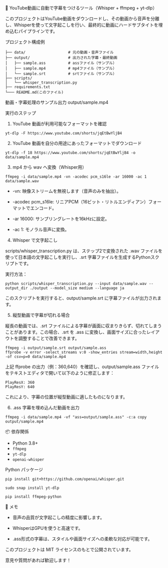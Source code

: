 🎥 YouTube動画に自動で字幕をつけるツール（Whisper + ffmpeg + yt-dlp）

このプロジェクトはYouTube動画をダウンロードし、その動画から音声を分離し、Whisperを使って文字起こしを行い、最終的に動画にハードサブタイトを埋め込むパイプラインです。

プロジェクト構成例
```
├── data/                   # 元の動画・音声ファイル
├── output/                 # 出力された字幕・最終動画
│   ├── sample.ass          # assファイル（サンプル）
│   ├── sample.mp4          # mp4ファイル（サンプル）
│   └── sample.srt          # srtファイル（サンプル）
├── scripts/
│   └── whisper_transcription.py
├── requirements.txt
└─── README.md(このファイル)
```
動画・字幕処理のサンプル出力
output/sample.mp4 

実行のステップ

1. YouTube 動画が利用可能なフォーマットを確認
```
yt-dlp -F https://www.youtube.com/shorts/jqEtBwYljB4
```

2. YouTube 動画を自分の用途にあったフォーマットでダウンロード
```
yt-dlp -f 18 https://www.youtube.com/shorts/jqEtBwYljB4 -o data/sample.mp4
```
3. mp4 から wav へ変換（Whisper用）
```
ffmpeg -i data/sample.mp4 -vn -acodec pcm_s16le -ar 16000 -ac 1 data/sample.wav
```
* -vn: 映像ストリームを無視します（音声のみを抽出）。

* -acodec pcm_s16le: リニアPCM（16ビット・リトルエンディアン）フォーマットでエンコード。

* -ar 16000: サンプリングレートを16kHzに設定。

* -ac 1: モノラル音声に変換。

4. Whisper で文字起こし

scripts/whisper_transcription.py は、ステップ2で変換された .wav ファイルを使って日本語の文字起こしを実行し、.srt 字幕ファイルを生成するPythonスクリプトです。

実行方法：
```
python scripts/whisper_transcription.py --input data/sample.wav --output_dir ./output --model_size medium --language ja
```
このスクリプトを実行すると、output/sample.srt に字幕ファイルが出力されます。

5. 縦型動画で字幕が切れる場合

縦長の動画では、.srt ファイルによる字幕が画面に収まりきらず、切れてしまうことがあります。この場合、.srt を .ass に変換し、画面サイズに合ったレイアウトを調整することで改善できます。
```
ffmpeg -i output/sample.srt output/sample.ass
ffprobe -v error -select_streams v:0 -show_entries stream=width,height -of csv=p=0 data/sample.mp4
```
上記 ffprobe の出力（例：360,640）を確認し、output/sample.ass ファイルをテキストエディタで開いて以下のように修正します：
```
PlayResX: 360
PlayResY: 640
```
これにより、字幕の位置が縦型動画に適したものになります。

6. .ass 字幕を埋め込んだ動画を出力
```
ffmpeg -i data/sample.mp4 -vf "ass=output/sample.ass" -c:a copy output/sample.mp4
```
📦 依存関係

- Python 3.8+
- `ffmpeg`
- `yt-dlp`
- `openai-whisper`

Python パッケージ
```
pip install git+https://github.com/openai/whisper.git

sudo snap install yt-dlp

pip install ffmpeg-python
```
📝 メモ

* 音声の品質が文字起こしの精度に影響します。

* WhisperはGPUを使うと高速です。

* .ass形式の字幕は、スタイルや画面サイズへの柔軟な対応が可能です。

このプロジェクトは MIT ライセンスのもとで公開されています。

意見や質問があれば歓迎します！